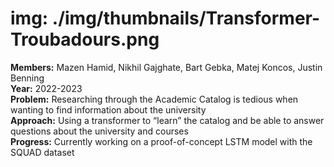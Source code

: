 # img: ./img/thumbnails/Transformer-Troubadours.png

**Members:** Mazen Hamid, Nikhil Gajghate, Bart Gebka, Matej Koncos, Justin Benning<br/>
**Year:** 2022-2023<br/>
**Problem:** Researching through the Academic Catalog is tedious when wanting to find information about the university​<br/>
**Approach:​** Using a transformer to “learn” the catalog and be able to answer questions about the university and courses​<br/>
**Progress:​** Currently working on a proof-of-concept LSTM model with the SQUAD dataset​<br/>
​